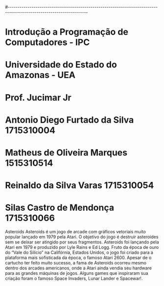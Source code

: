 #----------------------------------------------------------------------------------------------------------------------
# Introdução a Programação de Computadores - IPC
# Universidade do Estado do Amazonas - UEA
# Prof. Jucimar Jr
# Antonio Diego Furtado da Silva            1715310004
# Matheus de Oliveira Marques               1515310514
# Reinaldo da Silva Varas                   1715310054
# Silas Castro de Mendonça                  1715310066


Asteroids
Asteroids é um jogo de arcade com gráficos vetoriais muito popular lançado em 1979 pela Atari. O objetivo do jogo é destruir asteroides sem se deixar ser atingido por seus fragmentos.
    Asteroids foi lançando pela Atari em 1979 e produzido por Lyle Rains e Ed Logg. Fruto da época de ouro do “Vale do Silício” na Califórnia, Estados Unidos, o jogo foi criado para a plataforma mais sofisticada da época, o famoso Atari 2600. Apesar de o cartucho ter feito muito sucesso, a fama de Asteroids ocorreu mesmo dentro dos arcades americanos, onde a Atari ainda vendia seu hardware para as grandes máquinas de jogos. Alguns games que inspiraram sua criação foram o famoso Space Invaders, Lunar Lander e Spacewar!.


  
